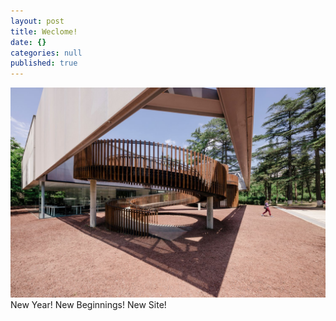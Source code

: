 ```yaml
---
layout: post
title: Weclome!
date: {}
categories: null
published: true
---
```



![](/uploads/versions/19679105-1362118153844061-4269301735498166812-o-1---x----1500-1000x---.jpg)
New Year! New Beginnings! New Site!
